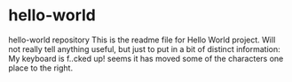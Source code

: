 # hello-world
hello-world repository
This is the readme file for Hello World project. 
Will not really tell anything useful, but just to put in a bit of distinct information: My keyboard is f..cked up! seems it has moved some of the characters one place to the right. 
